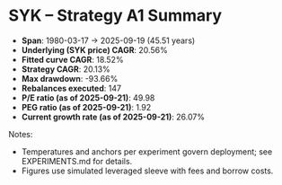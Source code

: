 # SYK – Strategy A1 Summary

- **Span**: 1980-03-17 → 2025-09-19 (45.51 years)
- **Underlying (SYK price) CAGR**: 20.56%
- **Fitted curve CAGR**: 18.52%
- **Strategy CAGR**: 20.13%
- **Max drawdown**: -93.66%
- **Rebalances executed**: 147
- **P/E ratio (as of 2025-09-21)**: 49.98
- **PEG ratio (as of 2025-09-21)**: 1.92
- **Current growth rate (as of 2025-09-21)**: 26.07%

Notes:

- Temperatures and anchors per experiment govern deployment; see EXPERIMENTS.md for details.
- Figures use simulated leveraged sleeve with fees and borrow costs.

